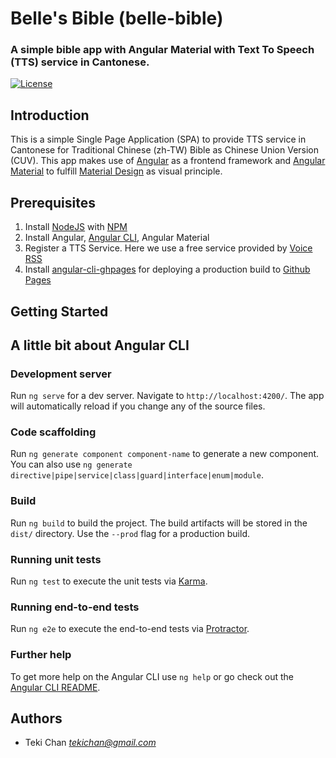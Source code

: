# Belle's Bible (belle-bible)
### A simple bible app with Angular Material with Text To Speech (TTS) service in Cantonese.
[![License](https://img.shields.io/badge/license-MIT-green.svg)](/LICENSE) 

## Introduction
This is a simple Single Page Application (SPA) to provide TTS service in Cantonese for Traditional Chinese (zh-TW) Bible as Chinese Union Version (CUV). This app makes use of [Angular](https://angular.io/) as a frontend framework and [Angular Material](https://material.angular.io/) to fulfill [Material Design](https://material.io/) as visual principle.

## Prerequisites
1. Install [NodeJS](https://nodejs.org) with [NPM](https://www.npmjs.com/)
2. Install Angular, [Angular CLI](https://github.com/angular/angular-cli), Angular Material
3. Register a TTS Service. Here we use a free service provided by [Voice RSS](http://www.voicerss.org/)
4. Install [angular-cli-ghpages](https://www.npmjs.com/package/angular-cli-ghpages) for deploying a production build to [Github Pages](https://pages.github.com/)

## Getting Started

## A little bit about Angular CLI
### Development server
Run `ng serve` for a dev server. Navigate to `http://localhost:4200/`. The app will automatically reload if you change any of the source files.

### Code scaffolding
Run `ng generate component component-name` to generate a new component. You can also use `ng generate directive|pipe|service|class|guard|interface|enum|module`.

### Build
Run `ng build` to build the project. The build artifacts will be stored in the `dist/` directory. Use the `--prod` flag for a production build.

### Running unit tests
Run `ng test` to execute the unit tests via [Karma](https://karma-runner.github.io).

### Running end-to-end tests
Run `ng e2e` to execute the end-to-end tests via [Protractor](http://www.protractortest.org/).

### Further help
To get more help on the Angular CLI use `ng help` or go check out the [Angular CLI README](https://github.com/angular/angular-cli/blob/master/README.md).

## Authors
- Teki Chan *tekichan@gmail.com*
